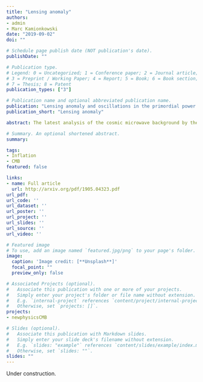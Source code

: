 ```yaml
---
title: "Lensing anomaly"
authors:
- admin
- Marc Kamionkowski
date: "2019-09-02"
doi: ""

# Schedule page publish date (NOT publication's date).
publishDate: ""

# Publication type.
# Legend: 0 = Uncategorized; 1 = Conference paper; 2 = Journal article;
# 3 = Preprint / Working Paper; 4 = Report; 5 = Book; 6 = Book section;
# 7 = Thesis; 8 = Patent
publication_types: ["3"]

# Publication name and optional abbreviated publication name.
publication: "Lensing anomaly and oscillations in the primordial power spectrum"
publication_short: "Lensing anomaly"

abstract: The latest analysis of the cosmic microwave background by the Planck team finds more smoothing of the acoustic peaks in the temperature power spectrum than predicted by ΛCDM. Here we investigate whether this additional smoothing can be mimicked by an oscillatory feature, generated during inflation, that is similar to the acoustic peaks but out of phase. We consider oscillations generated by oscillating modulations of the background--e.g., due to heavy fields or modulated potentials--and by sharp features. We show that it is difficult to induce oscillations that are linear (or almost linear) in k by oscillatory modulations of the background. We find, however, that a sharp bumpy feature in the sound speed of perturbations is able to produce the desired oscillations. The scenario can be tested by combining CMB and BAO data.

# Summary. An optional shortened abstract.
summary: 

tags:
- Inflation
- CMB
featured: false

links:
- name: Full article
  url: http://arxiv.org/pdf/1905.04323.pdf
url_pdf: 
url_code: ''
url_dataset: ''
url_poster: ''
url_project: ''
url_slides: ''
url_source: ''
url_video: ''

# Featured image
# To use, add an image named `featured.jpg/png` to your page's folder. 
image:
  caption: 'Image credit: [**Unsplash**]'
  focal_point: ""
  preview_only: false

# Associated Projects (optional).
#   Associate this publication with one or more of your projects.
#   Simply enter your project's folder or file name without extension.
#   E.g. `internal-project` references `content/project/internal-project/index.md`.
#   Otherwise, set `projects: []`.
projects:
- newphysicsCMB

# Slides (optional).
#   Associate this publication with Markdown slides.
#   Simply enter your slide deck's filename without extension.
#   E.g. `slides: "example"` references `content/slides/example/index.md`.
#   Otherwise, set `slides: ""`.
slides: ""
---
```


Under construction.